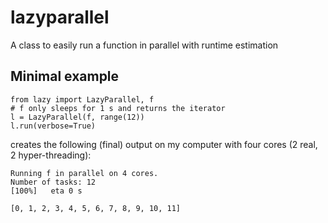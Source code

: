 # lazyparallel
A class to easily run a function in parallel with runtime estimation

## Minimal example

    from lazy import LazyParallel, f
    # f only sleeps for 1 s and returns the iterator
    l = LazyParallel(f, range(12))
    l.run(verbose=True)
    
creates the following (final) output on my computer with four cores (2 real, 2 hyper-threading):

    Running f in parallel on 4 cores.
    Number of tasks: 12
    [100%]   eta 0 s       
    
    [0, 1, 2, 3, 4, 5, 6, 7, 8, 9, 10, 11]
